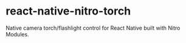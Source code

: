 # react-native-nitro-torch
Native camera torch/flashlight control for React Native built with Nitro Modules.
